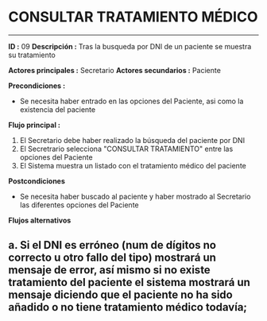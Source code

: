 # CONSULTAR TRATAMIENTO MÉDICO
---
**ID :** 09 **Descripción :**  Tras la busqueda por DNI de un paciente se muestra su tratamiento

**Actores principales :** Secretario  **Actores secundarios :** Paciente

**Precondiciones :**
   * Se necesita haber entrado en las opciones del Paciente, asi como la existencia del paciente

**Flujo principal :**

1. El Secretario debe haber realizado la búsqueda del paciente por DNI
2. El Secretrario selecciona "CONSULTAR TRATAMIENTO" entre las opciones del Paciente
3. El Sistema muestra un listado con el tratamiento médico del paciente



**Postcondiciones**
   * Se necesita haber buscado al paciente y haber mostrado al Secretario las diferentes opciones del Paciente

**Flujos alternativos**

   a. Si el DNI es erróneo (num de dígitos no correcto u otro fallo del tipo) mostrará un mensaje de error, así mismo si no existe tratamiento del paciente el sistema mostrará un mensaje diciendo que el paciente no ha sido añadido o no tiene tratamiento médico todavía;
---

